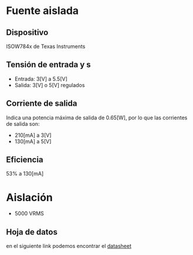 # Fuente aislada
## Dispositivo
ISOW784x de Texas Instruments

## Tensión de entrada y s   
- Entrada: 3\[V] a 5.5\[V]
- Salida: 3\[V] o 5\[V] regulados

## Corriente de salida
Indica una potencia máxima de salida de 0.65\[W], por lo que las corrientes de salida son:

- 210\[mA] a 3\[V]
- 130\[mA] a 5\[V]

## Eficiencia

53% a 130\[mA]

# Aislación
- 5000 VRMS


## Hoja de datos

en el siguiente link podemos encontrar el  [datasheet](FuenteAislada/isow7841.pdf)

